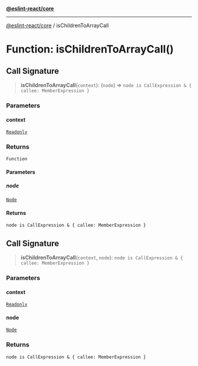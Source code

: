 [**@eslint-react/core**](../README.md)

***

[@eslint-react/core](../README.md) / isChildrenToArrayCall

# Function: isChildrenToArrayCall()

## Call Signature

> **isChildrenToArrayCall**(`context`): (`node`) => `node is CallExpression & { callee: MemberExpression }`

### Parameters

#### context

[`Readonly`](../-internal-/type-aliases/Readonly.md)

### Returns

`Function`

#### Parameters

##### node

[`Node`](../-internal-/type-aliases/Node.md)

#### Returns

`node is CallExpression & { callee: MemberExpression }`

## Call Signature

> **isChildrenToArrayCall**(`context`, `node`): `node is CallExpression & { callee: MemberExpression }`

### Parameters

#### context

[`Readonly`](../-internal-/type-aliases/Readonly.md)

#### node

[`Node`](../-internal-/type-aliases/Node.md)

### Returns

`node is CallExpression & { callee: MemberExpression }`
